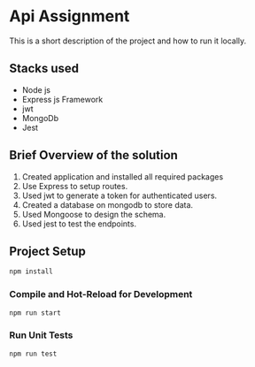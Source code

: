# Api Assignment

This is a short description of the project and how to run it locally.

## Stacks used

- Node js
- Express js Framework
- jwt
- MongoDb
- Jest

## Brief Overview of the solution
1. Created application and installed all required packages
2. Use Express to setup routes.
3. Used jwt to generate a token for authenticated users.
4. Created a database on mongodb to store data.
5. Used Mongoose to design the schema.
6. Used jest to test the endpoints.

## Project Setup

```sh
npm install
```

### Compile and Hot-Reload for Development

```sh
npm run start
```

### Run Unit Tests 

```sh
npm run test
```
